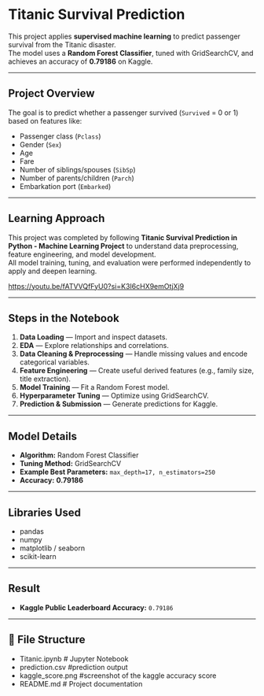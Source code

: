 # Titanic Survival Prediction

This project applies **supervised machine learning** to predict passenger survival from the Titanic disaster.  
The model uses a **Random Forest Classifier**, tuned with GridSearchCV, and achieves an accuracy of **0.79186** on Kaggle.

---

## Project Overview

The goal is to predict whether a passenger survived (`Survived` = 0 or 1) based on features like:
- Passenger class (`Pclass`)
- Gender (`Sex`)
- Age
- Fare
- Number of siblings/spouses (`SibSp`)
- Number of parents/children (`Parch`)
- Embarkation port (`Embarked`)

---

## Learning Approach

This project was completed by following **Titanic Survival Prediction in Python - Machine Learning Project** to understand data preprocessing, feature engineering, and model development.  
All model training, tuning, and evaluation were performed independently to apply and deepen learning.

https://youtu.be/fATVVQfFyU0?si=K3I6cHX9emOtjXj9

---

## Steps in the Notebook

1. **Data Loading** — Import and inspect datasets.  
2. **EDA** — Explore relationships and correlations.  
3. **Data Cleaning & Preprocessing** — Handle missing values and encode categorical variables.  
4. **Feature Engineering** — Create useful derived features (e.g., family size, title extraction).  
5. **Model Training** — Fit a Random Forest model.  
6. **Hyperparameter Tuning** — Optimize using GridSearchCV.  
7. **Prediction & Submission** — Generate predictions for Kaggle.

---

## Model Details

- **Algorithm:** Random Forest Classifier  
- **Tuning Method:** GridSearchCV  
- **Example Best Parameters:** `max_depth=17, n_estimators=250`  
- **Accuracy:** **0.79186**

---

## Libraries Used

- pandas  
- numpy  
- matplotlib / seaborn  
- scikit-learn  

---

## Result

- **Kaggle Public Leaderboard Accuracy:** `0.79186`

---

## 📁 File Structure

- Titanic.ipynb # Jupyter Notebook
- prediction.csv #prediction output
- kaggle_score.png #screenshot of the kaggle accuracy score
- README.md # Project documentation
